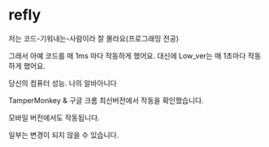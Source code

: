 # refly

저는 코드-기워내는-사람이라 잘 몰라요(프로그래밍 전공)

그래서 아예 코드를 매 1ms 마다 작동하게 했어요.
대신에 Low_ver는 매 1초마다 작동하게 했어요.

당신의 컴퓨터 성능. 나의 알바아니다

TamperMonkey & 구글 크롬 최신버전에서 작동을 확인했습니다.

모바일 버전에서도 작동됩니다.

일부는 변경이 되지 않을 수 있습니다.
